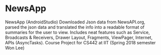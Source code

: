 # NewsApp
NewsApp (AndroidStudio)
Downloaded Json data from NewsAPI.org, parsed the json data and translated the info into a readable format of summaries for the user to view.
Includes neat features such as Service, Broadcasts & Receivers, Drawer Layout, Fragments, ViewPager, Internet, APIs (AsyncTasks). 
Course Project for CS442 at IIT (Spring 2018 semester Won Lee)
